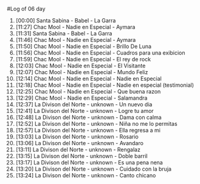 #Log of 06 day

1. [00:00] Santa Sabina - Babel - La Garra
1. [11:27] Chac Mool - Nadie en Especial - Aymara
1. [11:31] Santa Sabina - Babel - La Garra
1. [11:46] Chac Mool - Nadie en Especial - Aymara
1. [11:50] Chac Mool - Nadie en Especial - Brillo De Luna
1. [11:56] Chac Mool - Nadie en Especial - Cuadros para una exibicion
1. [11:59] Chac Mool - Nadie en Especial - El rey de rock
1. [12:03] Chac Mool - Nadie en Especial - El Visitante
1. [12:07] Chac Mool - Nadie en Especial - Mundo Feliz
1. [12:14] Chac Mool - Nadie en Especial - Nadie en Especial
1. [12:18] Chac Mool - Nadie en Especial - Nadie en especial (testimonial)
1. [12:25] Chac Mool - Nadie en Especial - Que buena razon
1. [12:29] Chac Mool - Nadie en Especial - Salamandra
1. [12:37] La Divison del Norte - unknown - Un nuevo dia
1. [12:41] La Divison del Norte - unknown - Logre tu amor
1. [12:48] La Divison del Norte - unknown - Dama con calma
1. [12:52] La Divison del Norte - unknown - Niña no me lo permitas
1. [12:57] La Divison del Norte - unknown - Ella regresa a mi
1. [13:03] La Divison del Norte - unknown - Rosario
1. [13:06] La Divison del Norte - unknown - Avandaro
1. [13:11] La Divison del Norte - unknown - Rengalaz
1. [13:15] La Divison del Norte - unknown - Doble barril
1. [13:17] La Divison del Norte - unknown - Es una pena nena
1. [13:20] La Divison del Norte - unknown - Cuidado con la bruja
1. [13:24] La Divison del Norte - unknown - Canto chicano
